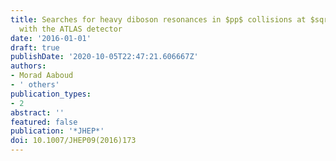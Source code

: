 ```yaml
---
title: Searches for heavy diboson resonances in $pp$ collisions at $sqrts=13$ TeV
  with the ATLAS detector
date: '2016-01-01'
draft: true
publishDate: '2020-10-05T22:47:21.606667Z'
authors:
- Morad Aaboud
- ' others'
publication_types:
- 2
abstract: ''
featured: false
publication: '*JHEP*'
doi: 10.1007/JHEP09(2016)173
---
```


